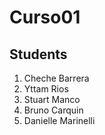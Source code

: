 # Curso01

## Students
1. Cheche Barrera
2. Yttam Rios
3. Stuart Manco
4. Bruno Carquin
5. Danielle Marinelli

